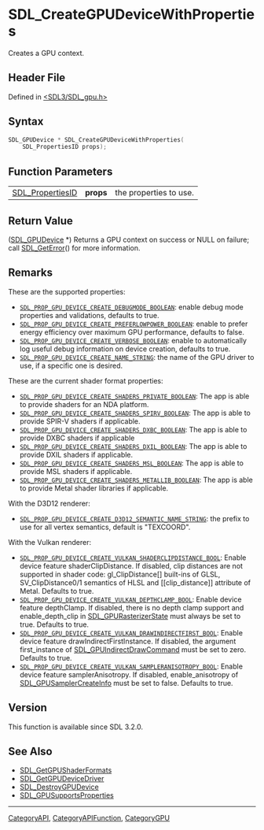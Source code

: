 # SDL_CreateGPUDeviceWithProperties

Creates a GPU context.

## Header File

Defined in [<SDL3/SDL_gpu.h>](https://github.com/libsdl-org/SDL/blob/main/include/SDL3/SDL_gpu.h)

## Syntax

```c
SDL_GPUDevice * SDL_CreateGPUDeviceWithProperties(
    SDL_PropertiesID props);
```

## Function Parameters

|                                      |           |                        |
| ------------------------------------ | --------- | ---------------------- |
| [SDL_PropertiesID](SDL_PropertiesID) | **props** | the properties to use. |

## Return Value

([SDL_GPUDevice](SDL_GPUDevice) *) Returns a GPU context on success or NULL
on failure; call [SDL_GetError](SDL_GetError)() for more information.

## Remarks

These are the supported properties:

- [`SDL_PROP_GPU_DEVICE_CREATE_DEBUGMODE_BOOLEAN`](SDL_PROP_GPU_DEVICE_CREATE_DEBUGMODE_BOOLEAN):
  enable debug mode properties and validations, defaults to true.
- [`SDL_PROP_GPU_DEVICE_CREATE_PREFERLOWPOWER_BOOLEAN`](SDL_PROP_GPU_DEVICE_CREATE_PREFERLOWPOWER_BOOLEAN):
  enable to prefer energy efficiency over maximum GPU performance, defaults
  to false.
- [`SDL_PROP_GPU_DEVICE_CREATE_VERBOSE_BOOLEAN`](SDL_PROP_GPU_DEVICE_CREATE_VERBOSE_BOOLEAN):
  enable to automatically log useful debug information on device creation,
  defaults to true.
- [`SDL_PROP_GPU_DEVICE_CREATE_NAME_STRING`](SDL_PROP_GPU_DEVICE_CREATE_NAME_STRING):
  the name of the GPU driver to use, if a specific one is desired.

These are the current shader format properties:

- [`SDL_PROP_GPU_DEVICE_CREATE_SHADERS_PRIVATE_BOOLEAN`](SDL_PROP_GPU_DEVICE_CREATE_SHADERS_PRIVATE_BOOLEAN):
  The app is able to provide shaders for an NDA platform.
- [`SDL_PROP_GPU_DEVICE_CREATE_SHADERS_SPIRV_BOOLEAN`](SDL_PROP_GPU_DEVICE_CREATE_SHADERS_SPIRV_BOOLEAN):
  The app is able to provide SPIR-V shaders if applicable.
- [`SDL_PROP_GPU_DEVICE_CREATE_SHADERS_DXBC_BOOLEAN`](SDL_PROP_GPU_DEVICE_CREATE_SHADERS_DXBC_BOOLEAN):
  The app is able to provide DXBC shaders if applicable
- [`SDL_PROP_GPU_DEVICE_CREATE_SHADERS_DXIL_BOOLEAN`](SDL_PROP_GPU_DEVICE_CREATE_SHADERS_DXIL_BOOLEAN):
  The app is able to provide DXIL shaders if applicable.
- [`SDL_PROP_GPU_DEVICE_CREATE_SHADERS_MSL_BOOLEAN`](SDL_PROP_GPU_DEVICE_CREATE_SHADERS_MSL_BOOLEAN):
  The app is able to provide MSL shaders if applicable.
- [`SDL_PROP_GPU_DEVICE_CREATE_SHADERS_METALLIB_BOOLEAN`](SDL_PROP_GPU_DEVICE_CREATE_SHADERS_METALLIB_BOOLEAN):
  The app is able to provide Metal shader libraries if applicable.

With the D3D12 renderer:

- [`SDL_PROP_GPU_DEVICE_CREATE_D3D12_SEMANTIC_NAME_STRING`](SDL_PROP_GPU_DEVICE_CREATE_D3D12_SEMANTIC_NAME_STRING):
  the prefix to use for all vertex semantics, default is "TEXCOORD".

With the Vulkan renderer:

- [`SDL_PROP_GPU_DEVICE_CREATE_VULKAN_SHADERCLIPDISTANCE_BOOL`](SDL_PROP_GPU_DEVICE_CREATE_VULKAN_SHADERCLIPDISTANCE_BOOL):
  Enable device feature shaderClipDistance. If disabled, clip distances are
  not supported in shader code: gl_ClipDistance[] built-ins of GLSL,
  SV_ClipDistance0/1 semantics of HLSL and [[clip_distance]] attribute of
  Metal. Defaults to true.
- [`SDL_PROP_GPU_DEVICE_CREATE_VULKAN_DEPTHCLAMP_BOOL`](SDL_PROP_GPU_DEVICE_CREATE_VULKAN_DEPTHCLAMP_BOOL):
  Enable device feature depthClamp. If disabled, there is no depth clamp
  support and enable_depth_clip in
  [SDL_GPURasterizerState](SDL_GPURasterizerState) must always be set to
  true. Defaults to true.
- [`SDL_PROP_GPU_DEVICE_CREATE_VULKAN_DRAWINDIRECTFIRST_BOOL`](SDL_PROP_GPU_DEVICE_CREATE_VULKAN_DRAWINDIRECTFIRST_BOOL):
  Enable device feature drawIndirectFirstInstance. If disabled, the
  argument first_instance of
  [SDL_GPUIndirectDrawCommand](SDL_GPUIndirectDrawCommand) must be set to
  zero. Defaults to true.
- [`SDL_PROP_GPU_DEVICE_CREATE_VULKAN_SAMPLERANISOTROPY_BOOL`](SDL_PROP_GPU_DEVICE_CREATE_VULKAN_SAMPLERANISOTROPY_BOOL):
  Enable device feature samplerAnisotropy. If disabled, enable_anisotropy
  of [SDL_GPUSamplerCreateInfo](SDL_GPUSamplerCreateInfo) must be set to
  false. Defaults to true.

## Version

This function is available since SDL 3.2.0.

## See Also

- [SDL_GetGPUShaderFormats](SDL_GetGPUShaderFormats)
- [SDL_GetGPUDeviceDriver](SDL_GetGPUDeviceDriver)
- [SDL_DestroyGPUDevice](SDL_DestroyGPUDevice)
- [SDL_GPUSupportsProperties](SDL_GPUSupportsProperties)

----
[CategoryAPI](CategoryAPI), [CategoryAPIFunction](CategoryAPIFunction), [CategoryGPU](CategoryGPU)


